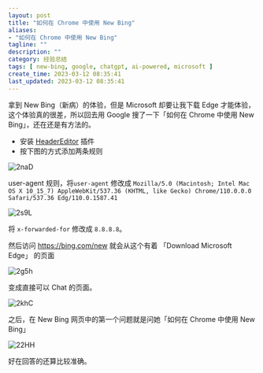 ```yaml
---
layout: post
title: "如何在 Chrome 中使用 New Bing"
aliases:
- "如何在 Chrome 中使用 New Bing"
tagline: ""
description: ""
category: 经验总结
tags: [ new-bing, google, chatgpt, ai-powered, microsoft ]
create_time: 2023-03-12 08:35:41
last_updated: 2023-03-12 08:35:41
---
```


拿到 New Bing（新病）的体验，但是 Microsoft 却要让我下载 Edge 才能体验，这个体验真的很差，所以回去用 Google 搜了一下「如何在 Chrome 中使用 New Bing」，还在还是有方法的。

- 安装 [HeaderEditor](https://chrome.google.com/webstore/detail/header-editor/eningockdidmgiojffjmkdblpjocbhgh/related) 插件
- 按下图的方式添加两条规则

![2naD](https://photo.einverne.info/images/2023/03/12/2naD.png)

user-agent 规则，将`user-agent` 修改成 `Mozilla/5.0 (Macintosh; Intel Mac OS X 10_15_7) AppleWebKit/537.36 (KHTML, like Gecko) Chrome/110.0.0.0 Safari/537.36 Edg/110.0.1587.41`

![2s9L](https://photo.einverne.info/images/2023/03/12/2s9L.png)

将 `x-forwarded-for` 修改成 `8.8.8.8`。

然后访问 <https://bing.com/new> 就会从这个有着 「Download Microsoft Edge」 的页面

![2g5h](https://photo.einverne.info/images/2023/03/12/2g5h.png)

变成直接可以 Chat 的页面。

![2khC](https://photo.einverne.info/images/2023/03/12/2khC.png)

之后，在 New Bing 网页中的第一个问题就是问她「如何在 Chrome 中使用 New Bing」

![22HH](https://photo.einverne.info/images/2023/03/12/22HH.png)

好在回答的还算比较准确。
